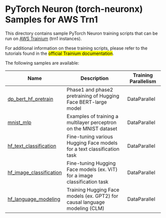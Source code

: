 # PyTorch Neuron (torch-neuronx) Samples for AWS Trn1

This directory contains sample PyTorch Neuron training scripts that can be run on [AWS Trainium](https://aws.amazon.com/machine-learning/trainium/) (trn1 instances).

For additional information on these training scripts, please refer to the tutorials found in the <mark>official Trainium documentation</mark>.

The following samples are available:

| Name | Description | Training Parallelism |
| --- | --- | --- |
| [dp_bert_hf_pretrain](training/dp_bert_hf_pretrain) | Phase1 and phase2 pretraining of Hugging Face BERT-large model | DataParallel |
| [mnist_mlp](training/mnist_mlp) | Examples of training a multilayer perceptron on the MNIST dataset | DataParallel |
| [hf_text_classification](training/hf_text_classification) | Fine-tuning various Hugging Face models for a text classification task | DataParallel |
| [hf_image_classification](training/hf_image_classification) | Fine-tuning Hugging Face models (ex. ViT) for a image classification task | DataParallel |
| [hf_language_modeling](training/hf_language_modeling) | Training Hugging Face models (ex. GPT2) for causal language modeling (CLM) | DataParallel |
